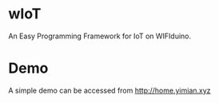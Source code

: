 # wIoT
An Easy Programming Framework for IoT on WIFIduino.

# Demo
A simple demo can be accessed from http://home.yimian.xyz
